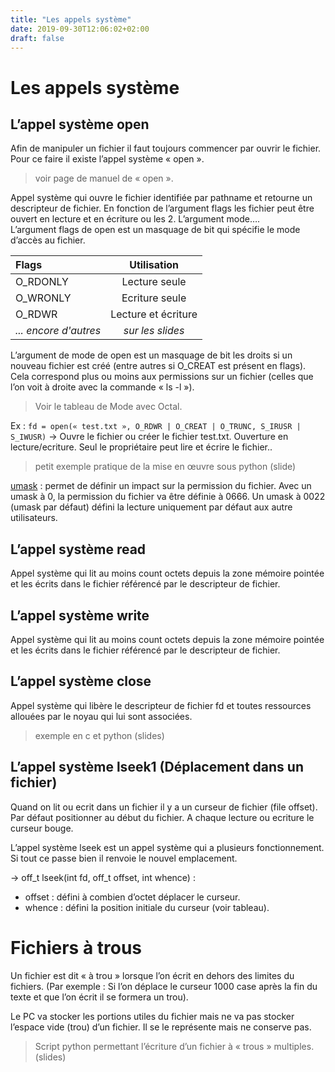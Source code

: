 ```yaml
---
title: "Les appels système"
date: 2019-09-30T12:06:02+02:00
draft: false
---
```

# Les appels système
## L’appel système open
Afin de manipuler un fichier il faut toujours commencer par ouvrir le fichier. Pour ce faire il existe l’appel système « open ».

> voir page de manuel de « open ».

Appel système qui ouvre le fichier identifiée par pathname et retourne un descripteur de fichier. En fonction de l’argument flags les fichier peut être ouvert en lecture et en écriture ou les 2. L’argument mode….\
L’argument flags de open est un masquage de bit qui spécifie le mode d’accès au fichier.

| Flags | Utilisation |
|:-------------|:-------------:|
| O_RDONLY     | Lecture seule |
| O_WRONLY     | Ecriture seule |  
| O_RDWR | Lecture et écriture |
| *... encore d'autres* | *sur les slides* |

L’argument de mode de open est un masquage de bit les droits si un nouveau fichier est créé (entre autres si O_CREAT est présent en flags). Cela correspond plus ou moins aux permissions sur un fichier (celles que l’on voit à droite avec la commande « ls -l »).

> Voir le tableau de Mode avec Octal.

Ex : `fd = open(« test.txt », O_RDWR | O_CREAT | O_TRUNC, S_IRUSR | S_IWUSR)`
→ Ouvre le fichier ou créer le fichier test.txt. Ouverture en lecture/ecriture. Seul le propriétaire peut lire et écrire le fichier..

> petit exemple pratique de la mise en œuvre sous python (slide)

<u>umask</u> : permet de définir un impact sur la permission du fichier. Avec un umask à 0, la permission du fichier va être définie à 0666. Un umask à 0022 (umask par défaut) défini la lecture uniquement par défaut aux autre utilisateurs.

## L’appel système read
Appel système qui lit au moins count octets depuis la zone mémoire pointée et les écrits dans le fichier référencé par le descripteur de fichier.

## L’appel système write
Appel système qui lit au moins count octets depuis la zone mémoire pointée et les écrits dans le fichier référencé par le descripteur de fichier.

## L’appel système close
Appel système qui libère le descripteur de fichier fd et toutes ressources allouées par le noyau qui lui sont associées.

> exemple en c et python (slides)

## L’appel système lseek1 (Déplacement dans un fichier)
Quand on lit ou ecrit dans un fichier il y a un curseur de fichier (file offset). Par défaut positionner au début du fichier. A chaque lecture ou ecriture le curseur bouge.

L’appel système lseek est un appel système qui a plusieurs fonctionnement. Si tout ce passe bien il renvoie le nouvel emplacement.

→ off_t lseek(int fd, off_t offset, int whence) :

  + offset : défini à combien d’octet déplacer le curseur.
  + whence : défini la position initiale du curseur (voir tableau).

# Fichiers à trous
Un fichier est dit « à trou » lorsque l’on écrit en dehors des limites du fichiers. (Par exemple : Si l’on déplace le curseur 1000 case après la fin du texte et que l’on écrit il se formera un trou).

Le PC va stocker les portions utiles du fichier mais ne va pas stocker l’espace vide (trou) d’un fichier. Il se le représente mais ne conserve pas.

> Script python permettant l’écriture d’un fichier à « trous » multiples. (slides)
